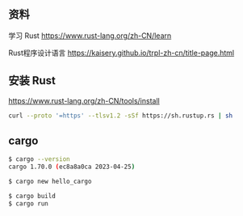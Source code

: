 ## 资料

学习 Rust <https://www.rust-lang.org/zh-CN/learn>

Rust程序设计语言 <https://kaisery.github.io/trpl-zh-cn/title-page.html>

## 安装 Rust

<https://www.rust-lang.org/zh-CN/tools/install>

```bash
curl --proto '=https' --tlsv1.2 -sSf https://sh.rustup.rs | sh
```

## cargo

```bash
$ cargo --version
cargo 1.70.0 (ec8a8a0ca 2023-04-25)

$ cargo new hello_cargo
```

```bash
$ cargo build
$ cargo run
```